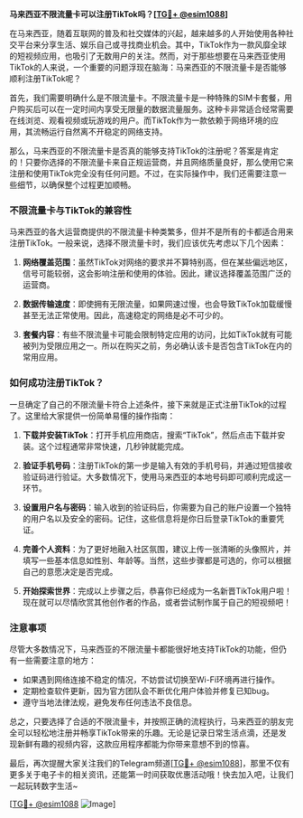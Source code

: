 **马来西亚不限流量卡可以注册TikTok吗？[[TG💪+ @esim1088](https://t.me/s/esim1088)]**

在马来西亚，随着互联网的普及和社交媒体的兴起，越来越多的人开始使用各种社交平台来分享生活、娱乐自己或寻找商业机会。其中，TikTok作为一款风靡全球的短视频应用，也吸引了无数用户的关注。然而，对于那些想要在马来西亚使用TikTok的人来说，一个重要的问题浮现在脑海：马来西亚的不限流量卡是否能够顺利注册TikTok呢？

首先，我们需要明确什么是不限流量卡。不限流量卡是一种特殊的SIM卡套餐，用户购买后可以在一定时间内享受无限量的数据流量服务。这种卡非常适合经常需要在线浏览、观看视频或玩游戏的用户。而TikTok作为一款依赖于网络环境的应用，其流畅运行自然离不开稳定的网络支持。

那么，马来西亚的不限流量卡是否真的能够支持TikTok的注册呢？答案是肯定的！只要你选择的不限流量卡来自正规运营商，并且网络质量良好，那么使用它来注册和使用TikTok完全没有任何问题。不过，在实际操作中，我们还需要注意一些细节，以确保整个过程更加顺畅。

### 不限流量卡与TikTok的兼容性

马来西亚的各大运营商提供的不限流量卡种类繁多，但并不是所有的卡都适合用来注册TikTok。一般来说，选择不限流量卡时，我们应该优先考虑以下几个因素：

1. **网络覆盖范围**：虽然TikTok对网络的要求并不算特别高，但在某些偏远地区，信号可能较弱，这会影响注册和使用的体验。因此，建议选择覆盖范围广泛的运营商。

2. **数据传输速度**：即使拥有无限流量，如果网速过慢，也会导致TikTok加载缓慢甚至无法正常使用。因此，高速稳定的网络是必不可少的。

3. **套餐内容**：有些不限流量卡可能会限制特定应用的访问，比如TikTok就有可能被列为受限应用之一。所以在购买之前，务必确认该卡是否包含TikTok在内的常用应用。

### 如何成功注册TikTok？

一旦确定了自己的不限流量卡符合上述条件，接下来就是正式注册TikTok的过程了。这里给大家提供一份简单易懂的操作指南：

1. **下载并安装TikTok**：打开手机应用商店，搜索“TikTok”，然后点击下载并安装。这个过程通常非常快速，几秒钟就能完成。

2. **验证手机号码**：注册TikTok的第一步是输入有效的手机号码，并通过短信接收验证码进行验证。大多数情况下，使用马来西亚的本地号码即可顺利完成这一环节。

3. **设置用户名与密码**：输入收到的验证码后，你需要为自己的账户设置一个独特的用户名以及安全的密码。记住，这些信息将是你日后登录TikTok的重要凭证。

4. **完善个人资料**：为了更好地融入社区氛围，建议上传一张清晰的头像照片，并填写一些基本信息如性别、年龄等。当然，这些步骤都是可选的，你可以根据自己的意愿决定是否完成。

5. **开始探索世界**：完成以上步骤之后，恭喜你已经成为一名新晋TikTok用户啦！现在就可以尽情欣赏其他创作者的作品，或者尝试制作属于自己的短视频吧！

### 注意事项

尽管大多数情况下，马来西亚的不限流量卡都能很好地支持TikTok的功能，但仍有一些需要注意的地方：

- 如果遇到网络连接不稳定的情况，不妨尝试切换至Wi-Fi环境再进行操作。
- 定期检查软件更新，因为官方团队会不断优化用户体验并修复已知bug。
- 遵守当地法律法规，避免发布任何违法不良信息。

总之，只要选择了合适的不限流量卡，并按照正确的流程执行，马来西亚的朋友完全可以轻松地注册并畅享TikTok带来的乐趣。无论是记录日常生活点滴，还是发现新鲜有趣的视频内容，这款应用程序都能为你带来意想不到的惊喜。

最后，再次提醒大家关注我们的Telegram频道[[TG💪+ @esim1088](https://t.me/s/esim1088)]，那里不仅有更多关于电子卡的相关资讯，还能第一时间获取优惠活动哦！快去加入吧，让我们一起玩转数字生活~

[[TG💪+ @esim1088](https://t.me/s/esim1088) ![Image](https://i.postimg.cc/4NQfJmqS/Snipaste-2025-05-13-00-14-12.png)]